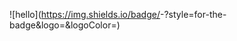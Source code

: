 ![hello](https://img.shields.io/badge/<Badge Text>-<Background Color>?style=for-the-badge&logo=<Icon Name>&logoColor=<Logo Color>)
